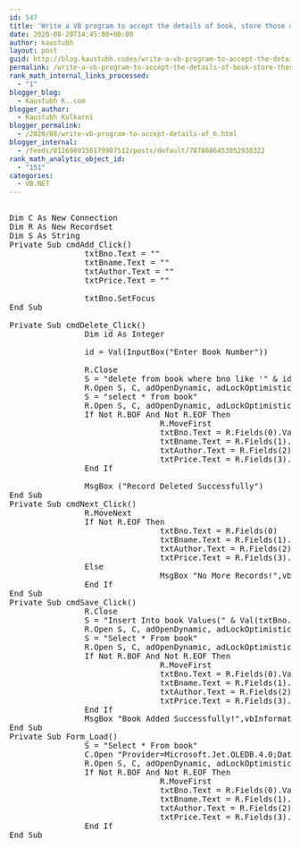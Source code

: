 ```yaml
---
id: 547
title: 'Write a VB program to accept the details of book, store those details into the database   and delete the particular record of given book id. (Use InputBox)'
date: 2020-08-28T14:45:00+00:00
author: kaustubh
layout: post
guid: http://blog.kaustubh.codes/write-a-vb-program-to-accept-the-details-of-book-store-those-details-into-the-database-and-delete-the-particular-record-of-given-book-id-use-inputbox/
permalink: /write-a-vb-program-to-accept-the-details-of-book-store-those-details-into-the-database-and-delete-the-particular-record-of-given-book-id-use-inputbox/
rank_math_internal_links_processed:
  - "1"
blogger_blog:
  - Kaustubh K..com
blogger_author:
  - Kaustubh Kulkarni
blogger_permalink:
  - /2020/08/write-vb-program-to-accept-details-of_6.html
blogger_internal:
  - /feeds/8126989156179907512/posts/default/7878606453052930322
rank_math_analytic_object_id:
  - "151"
categories:
  - VB.NET
---
```

<pre><br />Dim C As New Connection<br />Dim R As New Recordset<br />Dim S As String<br />Private Sub cmdAdd_Click()<br />                txtBno.Text = ""<br />                txtBname.Text = ""<br />                txtAuthor.Text = ""<br />                txtPrice.Text = ""<br />               <br />                txtBno.SetFocus<br />End Sub<br /><br />Private Sub cmdDelete_Click()<br />                Dim id As Integer<br />               <br />                id = Val(InputBox("Enter Book Number"))<br />               <br />                R.Close<br />                S = "delete from book where bno like '" & id & "'"<br />                R.Open S, C, adOpenDynamic, adLockOptimistic<br />                S = "select * from book"<br />                R.Open S, C, adOpenDynamic, adLockOptimistic<br />                If Not R.BOF And Not R.EOF Then<br />                                R.MoveFirst<br />                                txtBno.Text = R.Fields(0).Value<br />                                txtBname.Text = R.Fields(1).Value<br />                                txtAuthor.Text = R.Fields(2).Value<br />                                txtPrice.Text = R.Fields(3).Value<br />                End If<br />               <br />                MsgBox ("Record Deleted Successfully")<br />End Sub<br />Private Sub cmdNext_Click()<br />                R.MoveNext<br />                If Not R.EOF Then<br />                                txtBno.Text = R.Fields(0)<br />                                txtBname.Text = R.Fields(1).Value<br />                                txtAuthor.Text = R.Fields(2).Value<br />                                txtPrice.Text = R.Fields(3).Value<br />                Else<br />                                MsgBox "No More Records!",vbInformation, "Book"<br />                End If<br />End Sub<br />Private Sub cmdSave_Click()<br />                R.Close<br />                S = "Insert Into book Values(" & Val(txtBno.Text) & ",'" &txtBname.Text& "','" &txtAuthor.Text& "', " & Val(txtPrice.Text) & ")"<br />                R.Open S, C, adOpenDynamic, adLockOptimistic<br />                S = "Select * From book"<br />                R.Open S, C, adOpenDynamic, adLockOptimistic<br />                If Not R.BOF And Not R.EOF Then<br />                                R.MoveFirst<br />                                txtBno.Text = R.Fields(0).Value<br />                                txtBname.Text = R.Fields(1).Value<br />                                txtAuthor.Text = R.Fields(2).Value<br />                                txtPrice.Text = R.Fields(3).Value<br />                End If<br />                MsgBox "Book Added Successfully!",vbInformation, "Book"<br />End Sub<br />Private Sub Form_Load()<br />                S = "Select * From book"<br />                C.Open "Provider=Microsoft.Jet.OLEDB.4.0;Data Source=C:UsersRamdasDocumentsbook.mdb;Persist Security Info=False"<br />                R.Open S, C, adOpenDynamic, adLockOptimistic<br />                If Not R.BOF And Not R.EOF Then<br />                                R.MoveFirst<br />                                txtBno.Text = R.Fields(0).Value<br />                                txtBname.Text = R.Fields(1).Value<br />                                txtAuthor.Text = R.Fields(2).Value<br />                                txtPrice.Text = R.Fields(3).Value<br />                End If<br />End Sub<br /><br /><br /><br /></pre>